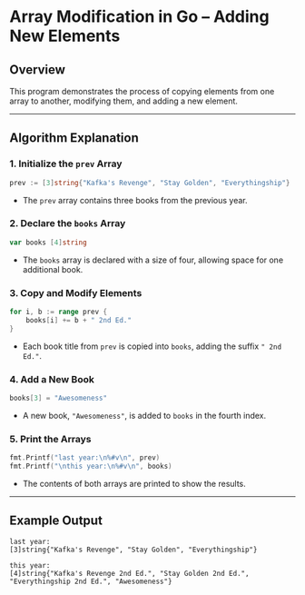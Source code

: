 # **Array Modification in Go – Adding New Elements**

## **Overview**  
This program demonstrates the process of copying elements from one array to another, modifying them, and adding a new element.

---

## **Algorithm Explanation**  

### **1. Initialize the `prev` Array**
```go
prev := [3]string{"Kafka's Revenge", "Stay Golden", "Everythingship"}
```
- The `prev` array contains three books from the previous year.

### **2. Declare the `books` Array**  
```go
var books [4]string
```
- The `books` array is declared with a size of four, allowing space for one additional book.

### **3. Copy and Modify Elements**  
```go
for i, b := range prev {
    books[i] += b + " 2nd Ed."
}
```
- Each book title from `prev` is copied into `books`, adding the suffix `" 2nd Ed."`.

### **4. Add a New Book**  
```go
books[3] = "Awesomeness"
```
- A new book, `"Awesomeness"`, is added to `books` in the fourth index.

### **5. Print the Arrays**  
```go
fmt.Printf("last year:\n%#v\n", prev)
fmt.Printf("\nthis year:\n%#v\n", books)
```
- The contents of both arrays are printed to show the results.

---

## **Example Output**  
```
last year:
[3]string{"Kafka's Revenge", "Stay Golden", "Everythingship"}

this year:
[4]string{"Kafka's Revenge 2nd Ed.", "Stay Golden 2nd Ed.", "Everythingship 2nd Ed.", "Awesomeness"}
```